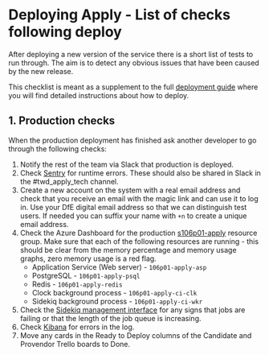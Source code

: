 # Deploying Apply - List of checks following deploy

After deploying a new version of the service there is a short list of
tests to run through. The aim is to detect any obvious issues that have
been caused by the new release.

This checklist is meant as a supplement to the full [deployment guide](deployment.md)
where you will find detailed instructions about how to deploy.

## 1. Production checks

When the production deployment has finished ask another developer to go
through the following checks:

1. Notify the rest of the team via Slack that production is deployed.
2. Check
   [Sentry](https://sentry.io/organizations/dfe-bat/issues/?project=1765973)
   for runtime errors. These should also be shared in Slack in the
   #twd_apply_tech channel.
3. Create a new account on the system with a real email address and
   check that you receive an email with the magic link and can use it to
   log in. Use your DfE digital email address so that we can distinguish
   test users.  If needed you can suffix your name with `+n` to create a
   unique email address.
4. Check the Azure Dashboard for the production [s106p01-apply](https://portal.azure.com/#@9c7d9dd3-840c-4b3f-818e-552865082e16/dashboard/arm/subscriptions/67722207-6a10-4c7d-b4bc-c72caa76ef12/resourcegroups/s106p01-apply/providers/microsoft.portal/dashboards/s106p01-apply-dashboard) resource
   group. Make sure that each of the following resources are running -
   this should be clear from the memory percentage and memory usage
   graphs, zero memory usage is a red flag.
     - Application Service (Web server) - `106p01-apply-asp`
     - PostgreSQL - `106p01-apply-psql`
     - Redis - `106p01-apply-redis`
     - Clock background process - `106p01-apply-ci-clk`
     - Sidekiq background process - `106p01-apply-ci-wkr`
5. Check the [Sidekiq management
   interface](https://www.apply-for-teacher-training.education.gov.uk/support/sidekiq)
   for any signs that jobs are failing or that the length of the job
   queue is increasing.
6. Check [Kibana](https://kibana.logit.io/app/kibana#/discover?_g=(refreshInterval:(pause:!t,value:0),time:(from:now-10m,to:now))&_a=(columns:!(status,hosting_environment),index:'8ac115c0-aac1-11e8-88ea-0383c11b333a',interval:auto,query:(language:kuery,query:''),sort:!('@timestamp',desc))) for errors in the log.
7. Move any cards in the Ready to Deploy columns of the Candidate and
   Provendor Trello boards to Done.
